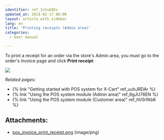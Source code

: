 ```yaml
---
identifier: ref_IotuU4Ev
updated_at: 2014-02-17 00:00
layout: article_with_sidebar
lang: en
title: 'Printing receipts (Admin area)'
categories:
  - User manual

---
```



To print a receipt for an order via the store's Admin area, you must go to the order's Invoice page and click **Print receipt**:

![]({{site.baseurl}}/attachments/7504444/7602282.png?effects=drop-shadow)

_Related pages:_

*   {% link "Getting started with POS system for X-Cart" ref_uuhJRDAr %}
*   {% link "Using the POS system module (Admin area)" ref_9gJU76EN %}
*   {% link "Using the POS system module (Customer area)" ref_hV0rfAb6 %}

## Attachments:

* [pos_invoice_print_receipt.png]({{site.baseurl}}/attachments/7504444/7602282.png) (image/png)